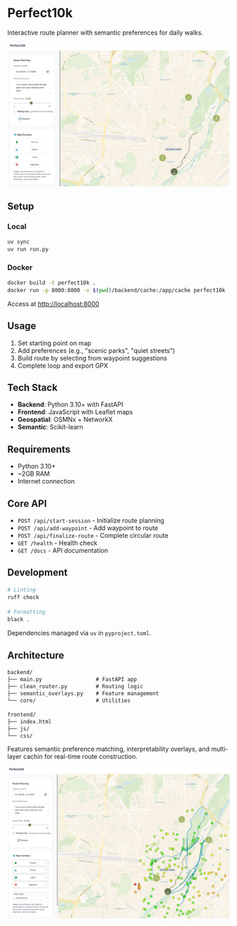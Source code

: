 # Perfect10k

Interactive route planner with semantic preferences for daily walks.

![Route Planning](./images/route_planning.png?)

## Setup

### Local

```bash
uv sync
uv run run.py
```

### Docker

```bash
docker build -t perfect10k .
docker run -p 8000:8000 -v $(pwd)/backend/cache:/app/cache perfect10k
```

Access at <http://localhost:8000>

## Usage

1. Set starting point on map
2. Add preferences (e.g., "scenic parks", "quiet streets")
3. Build route by selecting from waypoint suggestions
4. Complete loop and export GPX

## Tech Stack

- **Backend**: Python 3.10+ with FastAPI
- **Frontend**: JavaScript with Leaflet maps
- **Geospatial**: OSMNx + NetworkX
- **Semantic**: Scikit-learn

## Requirements

- Python 3.10+
- ~2GB RAM
- Internet connection

## Core API

- `POST /api/start-session` - Initialize route planning
- `POST /api/add-waypoint` - Add waypoint to route
- `POST /api/finalize-route` - Complete circular route
- `GET /health` - Health check
- `GET /docs` - API documentation

## Development

```bash
# Linting
ruff check

# Formatting
black .
```

Dependencies managed via `uv` in `pyproject.toml`.

## Architecture

```text
backend/
├── main.py                 # FastAPI app
├── clean_router.py         # Routing logic
├── semantic_overlays.py    # Feature management
└── core/                   # Utilities

frontend/
├── index.html
├── js/
└── css/
```

Features semantic preference matching, interpretability overlays, and multi-layer cachin for real-time route construction.

![Route Planning Interpretability](./images/route_planning_interpretability.png?)
